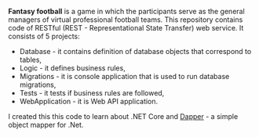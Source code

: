 **Fantasy football** is a game in which the participants serve as the general managers of virtual professional football teams. This repository contains code of RESTful (REST - Representational State Transfer) web service. It consists of 5 projects:
* Database - it contains definition of database objects that correspond to tables,
* Logic - it defines business rules,
* Migrations - it is console application that is used to run database migrations,
* Tests - it tests if business rules are followed,
* WebApplication - it is Web API application.

I created this this code to learn about .NET Core and [Dapper](https://github.com/StackExchange/Dapper) - a simple object mapper for .Net.
